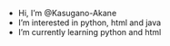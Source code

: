- Hi, I’m @Kasugano-Akane
- I’m interested in python, html and java 
- I’m currently learning python and html

<!---
Kasugano-Akane/Kasugano-Akane is a ✨ special ✨ repository because its `README.md` (this file) appears on your GitHub profile.
You can click the Preview link to take a look at your changes.
--->

